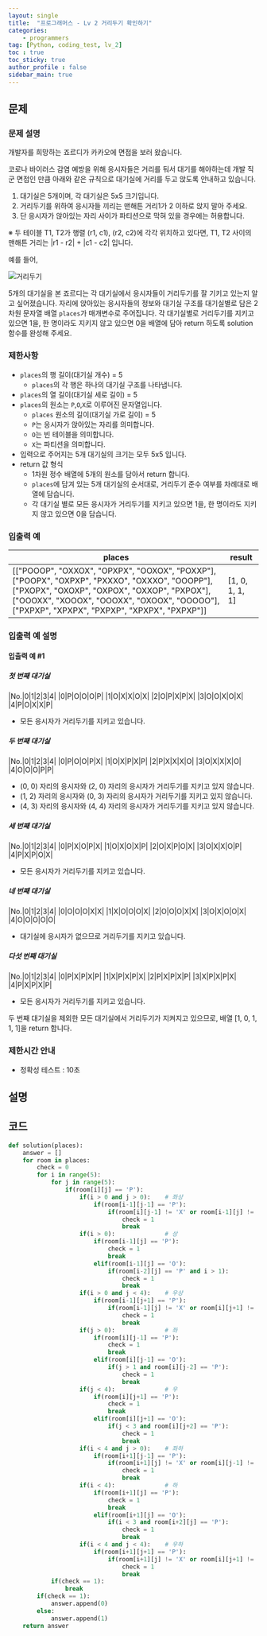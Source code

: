 ```yaml
---
layout: single
title:  "프로그래머스 - Lv 2 거리두기 확인하기"
categories: 
    - programmers
tag: [Python, coding_test, lv_2]
toc : true
toc_sticky: true
author_profile : false
sidebar_main: true
---
```


문제
-----
### 문제 설명

개발자를 희망하는 죠르디가 카카오에 면접을 보러 왔습니다.

코로나 바이러스 감염 예방을 위해 응시자들은 거리를 둬서 대기를 해야하는데 개발 직군 면접인 만큼
아래와 같은 규칙으로 대기실에 거리를 두고 앉도록 안내하고 있습니다.

1. 대기실은 5개이며, 각 대기실은 5x5 크기입니다.
2. 거리두기를 위하여 응시자들 끼리는 맨해튼 거리1가 2 이하로 앉지 말아 주세요.
3. 단 응시자가 앉아있는 자리 사이가 파티션으로 막혀 있을 경우에는 허용합니다.

※ 두 테이블 T1, T2가 행렬 (r1, c1), (r2, c2)에 각각 위치하고 있다면, T1, T2 사이의 맨해튼 거리는 &#124;r1 - r2&#124; + &#124;c1 - c2&#124; 입니다.

예를 들어,

![거리두기](../../assets/geori.PNG)

5개의 대기실을 본 죠르디는 각 대기실에서 응시자들이 거리두기를 잘 기키고 있는지 알고 싶어졌습니다. 자리에 앉아있는 응시자들의 정보와 대기실 구조를 대기실별로 담은 2차원 문자열 배열 `places`가 매개변수로 주어집니다. 각 대기실별로 거리두기를 지키고 있으면 1을, 한 명이라도 지키지 않고 있으면 0을 배열에 담아 return 하도록 solution 함수를 완성해 주세요.

### 제한사항

- `places`의 행 길이(대기실 개수) = 5
    - `places`의 각 행은 하나의 대기실 구조를 나타냅니다.
- `places`의 열 길이(대기실 세로 길이) = 5
- `places`의 원소는 `P`,`O`,`X`로 이루어진 문자열입니다.
    - `places` 원소의 길이(대기실 가로 길이) = 5
    - `P`는 응시자가 앉아있는 자리를 의미합니다.
    - `O`는 빈 테이블을 의미합니다.
    - `X`는 파티션을 의미합니다.
- 입력으로 주어지는 5개 대기실의 크기는 모두 5x5 입니다.
- return 값 형식
    - 1차원 정수 배열에 5개의 원소를 담아서 return 합니다.
    - `places`에 담겨 있는 5개 대기실의 순서대로, 거리두기 준수 여부를 차례대로 배열에 담습니다.
    - 각 대기실 별로 모든 응시자가 거리두기를 지키고 있으면 1을, 한 명이라도 지키지 않고 있으면 0을 담습니다.

### 입출력 예

|places|result|
|---|---|
|[["POOOP", "OXXOX", "OPXPX", "OOXOX", "POXXP"], ["POOPX", "OXPXP", "PXXXO", "OXXXO", "OOOPP"], ["PXOPX", "OXOXP", "OXPOX", "OXXOP", "PXPOX"], ["OOOXX", "XOOOX", "OOOXX", "OXOOX", "OOOOO"], ["PXPXP", "XPXPX", "PXPXP", "XPXPX", "PXPXP"]]|[1, 0, 1, 1, 1]|

### 입출력 예 설명

#### 입출력 예 #1

##### 첫 번째 대기실

|No.|0|1|2|3|4|
|0|P|O|O|O|P|
|1|O|X|X|O|X|
|2|O|P|X|P|X|
|3|O|O|X|O|X|
|4|P|O|X|X|P|

- 모든 응시자가 거리두기를 지키고 있습니다.

##### 두 번째 대기실

|No.|0|1|2|3|4|
|0|P|O|O|P|X|
|1|O|X|P|X|P|
|2|P|X|X|X|O|
|3|O|X|X|X|O|
|4|O|O|O|P|P|

- (0, 0) 자리의 응시자와 (2, 0) 자리의 응시자가 거리두기를 지키고 있지 않습니다.
- (1, 2) 자리의 응시자와 (0, 3) 자리의 응시자가 거리두기를 지키고 있지 않습니다.
- (4, 3) 자리의 응시자와 (4, 4) 자리의 응시자가 거리두기를 지키고 있지 않습니다.

##### 세 번째 대기실

|No.|0|1|2|3|4|
|0|P|X|O|P|X|
|1|O|X|O|X|P|
|2|O|X|P|O|X|
|3|O|X|X|O|P|
|4|P|X|P|O|X|

- 모든 응시자가 거리두기를 지키고 있습니다.

##### 네 번째 대기실

|No.|0|1|2|3|4|
|0|O|O|O|X|X|
|1|X|O|O|O|X|
|2|O|O|O|X|X|
|3|O|X|O|O|X|
|4|O|O|O|O|O|

- 대기실에 응시자가 없으므로 거리두기를 지키고 있습니다.

##### 다섯 번째 대기실

|No.|0|1|2|3|4|
|0|P|X|P|X|P|
|1|X|P|X|P|X|
|2|P|X|P|X|P|
|3|X|P|X|P|X|
|4|P|X|P|X|P|

- 모든 응시자가 거리두기를 지키고 있습니다.

두 번째 대기실을 제외한 모든 대기실에서 거리두기가 지켜지고 있으므로, 배열 [1, 0, 1, 1, 1]을 return 합니다.

### 제한시간 안내

- 정확성 테스트 : 10초

설명
------

코드
------

``` python
def solution(places):
    answer = []
    for room in places:
        check = 0
        for i in range(5):
            for j in range(5):
                if(room[i][j] == 'P'):
                    if(i > 0 and j > 0):    # 좌상
                        if(room[i-1][j-1] == 'P'):
                            if(room[i][j-1] != 'X' or room[i-1][j] != 'X'):
                                check = 1
                                break
                    if(i > 0):              # 상
                        if(room[i-1][j] == 'P'):
                            check = 1
                            break
                        elif(room[i-1][j] == 'O'):
                            if(room[i-2][j] == 'P' and i > 1):
                                check = 1
                                break
                    if(i > 0 and j < 4):    # 우상
                        if(room[i-1][j+1] == 'P'):
                            if(room[i-1][j] != 'X' or room[i][j+1] != 'X'):
                                check = 1
                                break
                    if(j > 0):              # 좌
                        if(room[i][j-1] == 'P'):
                            check = 1
                            break
                        elif(room[i][j-1] == 'O'):
                            if(j > 1 and room[i][j-2] == 'P'):
                                check = 1
                                break
                    if(j < 4):              # 우
                        if(room[i][j+1] == 'P'):
                            check = 1
                            break
                        elif(room[i][j+1] == 'O'):
                            if(j < 3 and room[i][j+2] == 'P'):
                                check = 1
                                break
                    if(i < 4 and j > 0):    # 좌하
                        if(room[i+1][j-1] == 'P'):
                            if(room[i+1][j] != 'X' or room[i][j-1] != 'X'):
                                check = 1
                                break
                    if(i < 4):              # 하
                        if(room[i+1][j] == 'P'):
                            check = 1
                            break
                        elif(room[i+1][j] == 'O'):
                            if(i < 3 and room[i+2][j] == 'P'):
                                check = 1
                                break
                    if(i < 4 and j < 4):    # 우하
                        if(room[i+1][j+1] == 'P'):
                            if(room[i+1][j] != 'X' or room[i][j+1] != 'X'):
                                check = 1
                                break
            if(check == 1):
                break
        if(check == 1):
            answer.append(0)
        else:
            answer.append(1)
    return answer
```